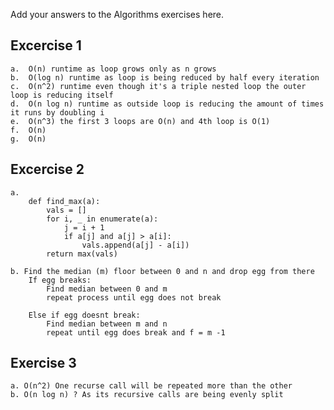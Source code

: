Add your answers to the Algorithms exercises here.

## Excercise 1
    a.  O(n) runtime as loop grows only as n grows
    b.  O(log n) runtime as loop is being reduced by half every iteration
    c.  O(n^2) runtime even though it's a triple nested loop the outer loop is reducing itself
    d.  O(n log n) runtime as outside loop is reducing the amount of times it runs by doubling i
    e.  O(n^3) the first 3 loops are O(n) and 4th loop is O(1)
    f.  O(n)
    g.  O(n)

## Excercise 2
    a.
        def find_max(a):
            vals = []
            for i, _ in enumerate(a):
                j = i + 1
                if a[j] and a[j] > a[i]:
                    vals.append(a[j] - a[i])
            return max(vals)

    b. Find the median (m) floor between 0 and n and drop egg from there
        If egg breaks:
            Find median between 0 and m
            repeat process until egg does not break

        Else if egg doesnt break:
            Find median between m and n
            repeat until egg does break and f = m -1


## Exercise 3
    a. O(n^2) One recurse call will be repeated more than the other
    b. O(n log n) ? As its recursive calls are being evenly split
